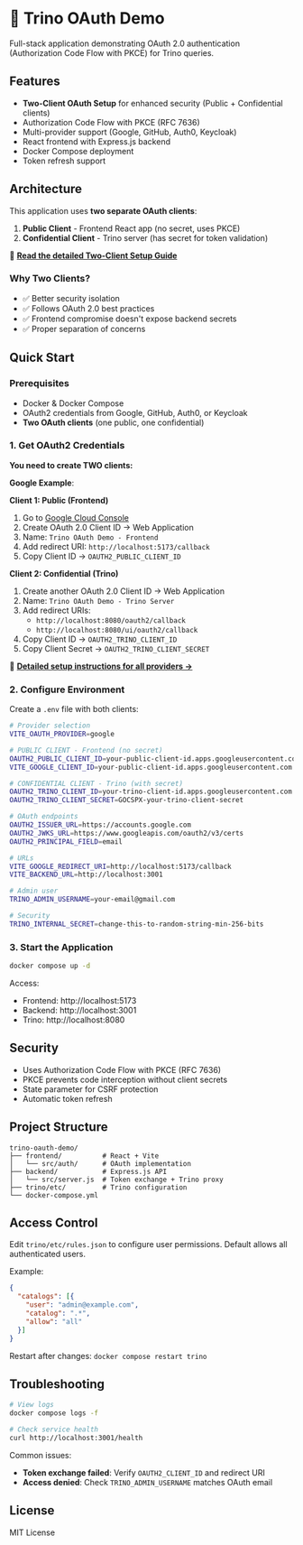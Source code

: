 # 🔐 Trino OAuth Demo

Full-stack application demonstrating OAuth 2.0 authentication (Authorization Code Flow with PKCE) for Trino queries.

## Features

- **Two-Client OAuth Setup** for enhanced security (Public + Confidential clients)
- Authorization Code Flow with PKCE (RFC 7636)
- Multi-provider support (Google, GitHub, Auth0, Keycloak)
- React frontend with Express.js backend
- Docker Compose deployment
- Token refresh support

## Architecture

This application uses **two separate OAuth clients**:

1. **Public Client** - Frontend React app (no secret, uses PKCE)
2. **Confidential Client** - Trino server (has secret for token validation)

📖 **[Read the detailed Two-Client Setup Guide](./TWO_CLIENT_SETUP.md)**

### Why Two Clients?

- ✅ Better security isolation
- ✅ Follows OAuth 2.0 best practices
- ✅ Frontend compromise doesn't expose backend secrets
- ✅ Proper separation of concerns

## Quick Start

### Prerequisites

- Docker & Docker Compose
- OAuth2 credentials from Google, GitHub, Auth0, or Keycloak
- **Two OAuth clients** (one public, one confidential)

### 1. Get OAuth2 Credentials

**You need to create TWO clients:**

**Google Example**:

**Client 1: Public (Frontend)**
1. Go to [Google Cloud Console](https://console.cloud.google.com/apis/credentials)
2. Create OAuth 2.0 Client ID → Web Application
3. Name: `Trino OAuth Demo - Frontend`
4. Add redirect URI: `http://localhost:5173/callback`
5. Copy Client ID → `OAUTH2_PUBLIC_CLIENT_ID`

**Client 2: Confidential (Trino)**
1. Create another OAuth 2.0 Client ID → Web Application
2. Name: `Trino OAuth Demo - Trino Server`
3. Add redirect URIs: 
   - `http://localhost:8080/oauth2/callback`
   - `http://localhost:8080/ui/oauth2/callback`
4. Copy Client ID → `OAUTH2_TRINO_CLIENT_ID`
5. Copy Client Secret → `OAUTH2_TRINO_CLIENT_SECRET`

📖 **[Detailed setup instructions for all providers →](./TWO_CLIENT_SETUP.md)**

### 2. Configure Environment

Create a `.env` file with both clients:

```bash
# Provider selection
VITE_OAUTH_PROVIDER=google

# PUBLIC CLIENT - Frontend (no secret)
OAUTH2_PUBLIC_CLIENT_ID=your-public-client-id.apps.googleusercontent.com
VITE_GOOGLE_CLIENT_ID=your-public-client-id.apps.googleusercontent.com

# CONFIDENTIAL CLIENT - Trino (with secret)
OAUTH2_TRINO_CLIENT_ID=your-trino-client-id.apps.googleusercontent.com
OAUTH2_TRINO_CLIENT_SECRET=GOCSPX-your-trino-client-secret

# OAuth endpoints
OAUTH2_ISSUER_URL=https://accounts.google.com
OAUTH2_JWKS_URL=https://www.googleapis.com/oauth2/v3/certs
OAUTH2_PRINCIPAL_FIELD=email

# URLs
VITE_GOOGLE_REDIRECT_URI=http://localhost:5173/callback
VITE_BACKEND_URL=http://localhost:3001

# Admin user
TRINO_ADMIN_USERNAME=your-email@gmail.com

# Security
TRINO_INTERNAL_SECRET=change-this-to-random-string-min-256-bits
```

### 3. Start the Application

```bash
docker compose up -d
```

Access:
- Frontend: http://localhost:5173
- Backend: http://localhost:3001
- Trino: http://localhost:8080

## Security

- Uses Authorization Code Flow with PKCE (RFC 7636)
- PKCE prevents code interception without client secrets
- State parameter for CSRF protection
- Automatic token refresh

## Project Structure

```
trino-oauth-demo/
├── frontend/          # React + Vite
│   └── src/auth/      # OAuth implementation
├── backend/           # Express.js API
│   └── src/server.js  # Token exchange + Trino proxy
├── trino/etc/         # Trino configuration
└── docker-compose.yml
```

## Access Control

Edit `trino/etc/rules.json` to configure user permissions. Default allows all authenticated users.

Example:
```json
{
  "catalogs": [{
    "user": "admin@example.com",
    "catalog": ".*",
    "allow": "all"
  }]
}
```

Restart after changes: `docker compose restart trino`



## Troubleshooting

```bash
# View logs
docker compose logs -f

# Check service health
curl http://localhost:3001/health
```

Common issues:
- **Token exchange failed**: Verify `OAUTH2_CLIENT_ID` and redirect URI
- **Access denied**: Check `TRINO_ADMIN_USERNAME` matches OAuth email

## License

MIT License
